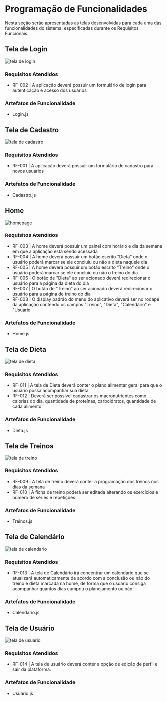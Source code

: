 # Programação de Funcionalidades

Nesta seção serão apresentadas as telas desenvolvidas para cada uma das funcionalidades do sistema, especificadas durante os Requisitos Funcionais.

## Tela de Login



![tela de login](./img/wireframe/1-login.png)

### Requisitos Atendidos

* RF-002 | A aplicação deverá possuir um formulário de login para autenticação e acesso dos usuários

### Artefatos de Funcionalidade
* Login.js

## Tela de Cadastro



![tela de cadastro](./img/wireframe/2-cadastro.png)

### Requisitos Atendidos

* RF-001 | A aplicação deverá possuir um formulário de cadastro para novos usuários

### Artefatos de Funcionalidade
* Cadastro.js

## Home



![homepage](./img/wireframe/3-home.png)

### Requisitos Atendidos

* RF-003 |  A home deverá possuir um painel com horário e dia da semana em que a aplicação está sendo acessada
* RF-004 |  A home deverá possuir um botão escrito "Dieta" onde o usuário poderá marcar se ele concluiu ou não a dieta naquele dia
* RF-005 | A home deverá possuir um botão escrito "Treino" onde o usuário poderá marcar se ele concluiu ou não o treino do dia
* RF-006 | O botão de "Dieta" ao ser acionado deverá redirecionar o usuário para a página da dieta do dia
* RF-007 | O botão de "Treino" ao ser acionado deverá redirecionar o usuário para a página de treino do dia
* RF-008 | O display padrão do menu do aplicativo deverá ser no rodapé da aplicação contendo os campos "Treino", "Dieta", "Calendário" e "Usuário

### Artefatos de Funcionalidade
* Home.js

## Tela de Dieta



![tela de dieta](./img/wireframe/4-dieta.png)

### Requisitos Atendidos
* RF-011 | A tela de Dieta deverá conter o plano alimentar geral para que o usuário possa acompanhar sua dieta
* RF-012 | Deverá ser possível cadastrar os macronutrientes como calorias do dia, quantidade de proteínas, carboidratos, quantidade de cada alimento

### Artefatos de Funcionalidade
* Dieta.js

## Tela de Treinos



![tela de treino](./img/wireframe/6-treinos.png)

### Requisitos Atendidos

* RF-009 | A tela de treino deverá conter a programação dos treinos nos dias da semana
* RF-010 | A ficha de treino poderá ser editada alterando os exercícios e número de séries e repetições

### Artefatos de Funcionalidade
* Treinos.js

## Tela de Calendário



![tela de calendario](./img/wireframe/6-treinos.png)

### Requisitos Atendidos

* RF-013 | A tela de Calendário irá concentrar um calendário que se atualizará automaticamente de acordo com a conclusão ou não do treino e dieta marcada na home, de forma que o usuário consiga acompanhar quantos dias cumpriu o planejamento ou não

### Artefatos de Funcionalidade
* Calendario.js

## Tela de Usuário



![tela de usuario](./img/wireframe/9-meus-dados.png)

### Requisitos Atendidos

* RF-014 | A tela de usuário deverá conter a opção de edição de perfil e sair da plataforma.

### Artefatos de Funcionalidade
* Usuario.js